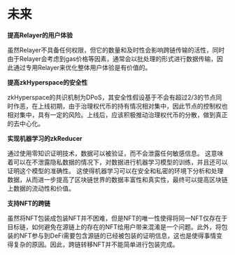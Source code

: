 # 未来

**提高Relayer的用户体验**

虽然Relayer不具备任何权限，但它的数量和及时性会影响跨链传输的活性，同时由于Relayer会考虑到gas价格等因素，通常会以批处理的形式进行数据传输，因此通过专用Relayer来优化整体用户体验是有价值的。


**提高zkHyperspace的安全性**

zkHyperspace的共识机制为DPoS，其安全性假设基于不会有超过2/3的节点同时作恶，在上线初期，由于治理权代币的持有情况相对集中，因此节点的控制权也相对集中，具有一定的风险。上线后，应该积极推动治理权代币的分散，做到真正的去中心化。

**实现机器学习的zkReducer**

通过使用零知识证明技术，数据可以被验证，而不会泄露任何敏感信息。
这意味着可以在不泄露隐私数据的情况下，对数据进行机器学习模型的训练，并且还可以证明这个模型的准确性。
这使得机器学习可以在安全和私密的环境下分析和处理数据，从而进一步提高了区块链世界的数据丰富性和真实性，最终可以提高区块链上数据的流动性和价值。

**支持NFT的跨链**

虽然将NFT包装成包装NFT并不困难，但是NFT的唯一性使得将同一NFT仅存在于目标链，如何避免在源链上的存在的NFT给用户带来混淆是一个问题。此外，将包装的NFT参与到DeFi需要包含源链的已经被包装的证明信息，这也是使得事情变得复杂的原因。因此，跨链转移NFT并不能简单进行包装完成。
